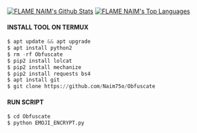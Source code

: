 <br/>
      <a href="https://github.com/Naim75o/github-readme-stats"><img alt="FLAME NAIM's Github Stats" src="https://github-readme-stats.vercel.app/api?username=Naim75o&show_icons=true&count_private=true&theme=react&hide_border=true&bg_color=0D1117" /></a>
        <a href="https://github.com/Naim75o/github-readme-stats"><img alt="FLAME NAIM's Top Languages" src="https://github-readme-stats.vercel.app/api/top-langs/?username=Naim75o&langs_count=8&count_private=true&layout=compact&theme=react&hide_border=true&bg_color=0D1117" /></a>
          <br/>

#### INSTALL TOOL ON TERMUX
```python
$ apt update && apt upgrade
$ apt install python2
$ rm -rf Obfuscate
$ pip2 install lolcat
$ pip2 install mechanize
$ pip2 install requests bs4
$ apt install git
$ git clone https://github.com/Naim75o/Obfuscate
```
#### RUN SCRIPT
```python
$ cd Obfuscate
$ python EMOJI_ENCRYPT.py

